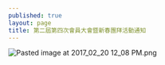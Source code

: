 ```yaml
---
published: true
layout: page
title: 第二屆第四次會員大會暨新春團拜活動通知
---
```


![Pasted image at 2017_02_20 12_08 PM.png]({{site.baseurl}}/static_files/upload_images/第二屆第四次會員大會暨新春團拜活動通知.png)

